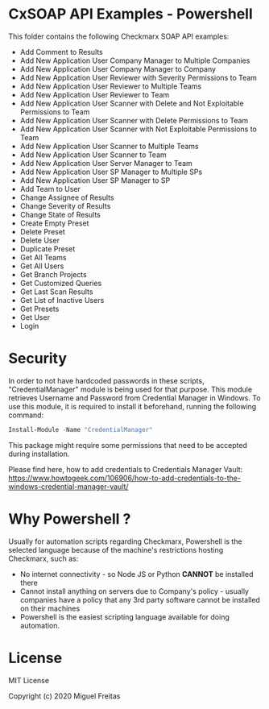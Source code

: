 # CxSOAP API Examples - Powershell

This folder contains the following Checkmarx SOAP API examples:

- Add Comment to Results
- Add New Application User Company Manager to Multiple Companies
- Add New Application User Company Manager to Company
- Add New Application User Reviewer with Severity Permissions to Team
- Add New Application User Reviewer to Multiple Teams
- Add New Application User Reviewer to Team
- Add New Application User Scanner with Delete and Not Exploitable Permissions to Team
- Add New Application User Scanner with Delete Permissions to Team
- Add New Application User Scanner with Not Exploitable Permissions to Team
- Add New Application User Scanner to Multiple Teams
- Add New Application User Scanner to Team
- Add New Application User Server Manager to Team
- Add New Application User SP Manager to Multiple SPs
- Add New Application User SP Manager to SP
- Add Team to User
- Change Assignee of Results
- Change Severity of Results
- Change State of Results
- Create Empty Preset
- Delete Preset
- Delete User
- Duplicate Preset
- Get All Teams
- Get All Users
- Get Branch Projects
- Get Customized Queries
- Get Last Scan Results
- Get List of Inactive Users
- Get Presets
- Get User
- Login

# Security

In order to not have hardcoded passwords in these scripts, "CredentialManager" module is being used for that purpose. This module retrieves Username and Password from Credential Manager in Windows. To use this module, it is required to install it beforehand, running the following command:

```ps1
Install-Module -Name "CredentialManager"
```

This package might require some permissions that need to be accepted during installation. 

Please find here, how to add credentials to Credentials Manager Vault: https://www.howtogeek.com/106906/how-to-add-credentials-to-the-windows-credential-manager-vault/

# Why Powershell ?

Usually for automation scripts regarding Checkmarx, Powershell is the selected language because of the machine's restrictions hosting Checkmarx, such as:

- No internet connectivity - so Node JS or Python <strong>CANNOT</strong> be installed there
- Cannot install anything on servers due to Company's policy - usually companies have a policy that any 3rd party software cannot be installed on their machines
- Powershell is the easiest scripting language available for doing automation.


# License

MIT License

Copyright (c) 2020 Miguel Freitas